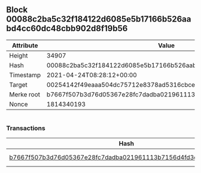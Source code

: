 ## Block 00088c2ba5c32f184122d6085e5b17166b526aabd4cc60dc48cbb902d8f19b56

Attribute | Value
--- | ---
Height | 34907
Hash | 00088c2ba5c32f184122d6085e5b17166b526aabd4cc60dc48cbb902d8f19b56
Timestamp | 2021-04-24T08:28:12+00:00
Target | 00254142f49eaaa504dc75712e8378ad5316cbcead634704b3734b6271167cc4
Merke root | b7667f507b3d76d05367e28fc7dadba021961113b7156d4fd3d25bfaf107b078
Nonce | 1814340193

```

```

### Transactions

Hash | Amount
--- | ---
[b7667f507b3d76d05367e28fc7dadba021961113b7156d4fd3d25bfaf107b078](b7667f507b3d76d05367e28fc7dadba021961113b7156d4fd3d25bfaf107b078.md) | 10.00000000 SKEPTI 
